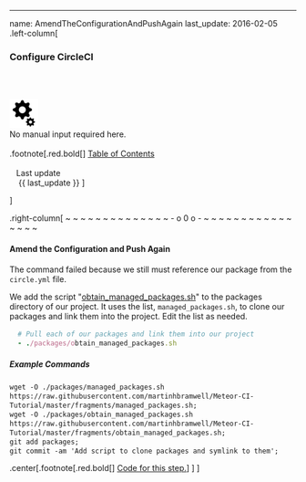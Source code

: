 ---
name: AmendTheConfigurationAndPushAgain
last_update: 2016-02-05
 .left-column[
  ### Configure CircleCI
  <br /><br /><div class='input_type_indicator'><img src='./fragments/loader.png' /><br />No manual input required here.</div><br />
.footnote[.red.bold[] [
Table of Contents](./toc.html)
<br />
<br />&nbsp; &nbsp;Last update
<br />&nbsp; &nbsp; {{ last_update  }}
]
<!-- H -->]
.right-column[
~ ~ ~ ~ ~ ~ ~ ~ ~ ~ ~ ~ ~ ~ - o 0 o - ~ ~ ~ ~ ~ ~ ~ ~ ~ ~ ~ ~ ~ ~ ~ ~

#### Amend the Configuration and Push Again

The command failed because we still must reference our package from the ```circle.yml``` file.

We add the script "<a href="https://github.com/martinhbramwell/Meteor-CI-Tutorial/blob/master/fragments/obtain_managed_packages.sh" target="_blank">obtain_managed_packages.sh</a>" to the packages directory of our project.  It uses the list, ```managed_packages.sh```, to clone our packages and link them into the project.  Edit the list as needed.
```ruby
  # Pull each of our packages and link them into our project
  - ./packages/obtain_managed_packages.sh
```

##### Example Commands
```terminal
wget -O ./packages/managed_packages.sh https://raw.githubusercontent.com/martinhbramwell/Meteor-CI-Tutorial/master/fragments/managed_packages.sh;
wget -O ./packages/obtain_managed_packages.sh https://raw.githubusercontent.com/martinhbramwell/Meteor-CI-Tutorial/master/fragments/obtain_managed_packages.sh;
git add packages;
git commit -am 'Add script to clone packages and symlink to them';
```


<!-- B -->
.center[.footnote[.red.bold[] <a href="https://github.com/martinhbramwell/Meteor-CI-Tutorial/blob/master/Tutorial06_CloudContinuousIntegration/CloudContinuousIntegration_functions.sh#L327" target="_blank">Code for this step.</a>] ]
]
